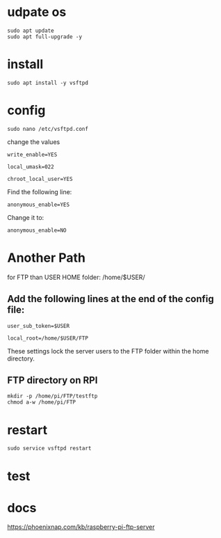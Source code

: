 # udpate os

    sudo apt update
    sudo apt full-upgrade -y
    
# install    
    
    sudo apt install -y vsftpd
    
# config

    sudo nano /etc/vsftpd.conf
    
change the values

    write_enable=YES

    local_umask=022

    chroot_local_user=YES

Find the following line:

    anonymous_enable=YES

Change it to:

    anonymous_enable=NO

# Another Path 
for FTP than USER HOME folder: /home/$USER/

## Add the following lines at the end of the config file:

    user_sub_token=$USER

    local_root=/home/$USER/FTP


These settings lock the server users to the FTP folder within the home directory.

## FTP directory on RPI

    mkdir -p /home/pi/FTP/testftp
    chmod a-w /home/pi/FTP


# restart

    sudo service vsftpd restart
    
# test


# docs

https://phoenixnap.com/kb/raspberry-pi-ftp-server
